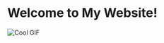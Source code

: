 <!DOCTYPE html>
<html>
<head>
    <title>My Awesome Website</title>
</head>
<body>
    <h1>Welcome to My Website!</h1>
    <img src="/Users/angelmarquezchavarria/Desktop/icegif-144.gif" alt="Cool GIF">
</body>
</html>

